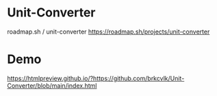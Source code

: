 # Unit-Converter
roadmap.sh / unit-converter
https://roadmap.sh/projects/unit-converter

# Demo
https://htmlpreview.github.io/?https://github.com/brkcvlk/Unit-Converter/blob/main/index.html

